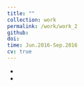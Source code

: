 ```yaml
---
title: ""
collection: work
permalink: /work/work_2
github:
doi: 
time: Jun.2016-Sep.2016
cv: true
---
```


-
-